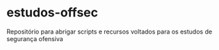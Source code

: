 # estudos-offsec
Repositório para abrigar scripts e recursos voltados para os estudos de segurança ofensiva
